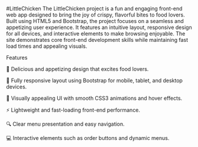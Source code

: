 #LittleChicken
The LittleChicken project is a fun and engaging front-end web app designed to bring the joy of crispy, flavorful bites to food lovers. Built using HTML5 and Bootstrap, the project focuses on a seamless and appetizing user experience. It features an intuitive layout, responsive design for all devices, and interactive elements to make browsing enjoyable. The site demonstrates core front-end development skills while maintaining fast load times and appealing visuals.

Features

🍗 Delicious and appetizing design that excites food lovers.

📱 Fully responsive layout using Bootstrap for mobile, tablet, and desktop devices.

🎨 Visually appealing UI with smooth CSS3 animations and hover effects.

⚡ Lightweight and fast-loading front-end performance.

🔍 Clear menu presentation and easy navigation.

💻 Interactive elements such as order buttons and dynamic menus.
